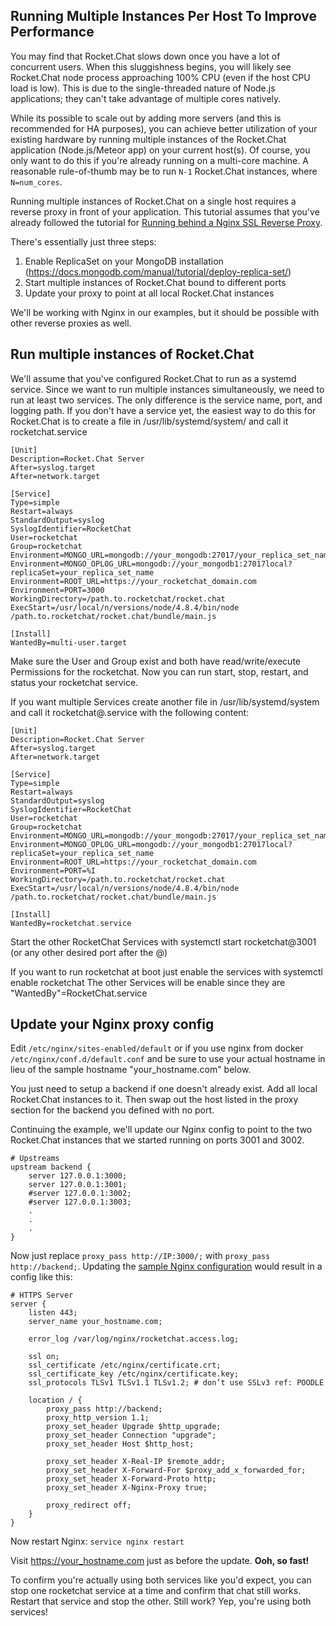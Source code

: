 ## Running Multiple Instances Per Host To Improve Performance

You may find that Rocket.Chat slows down once you have a lot of concurrent users. When this sluggishness begins,
you will likely see Rocket.Chat node process approaching 100% CPU (even if the host CPU load is low). This is
due to the single-threaded nature of Node.js applications; they can't take advantage of multiple cores natively.

While its possible to scale out by adding more servers (and this is recommended for HA purposes), you can achieve
better utilization of your existing hardware by running multiple instances of the Rocket.Chat application
(Node.js/Meteor app) on your current host(s). Of course, you only want to do this if you're already running on
a multi-core machine. A reasonable rule-of-thumb may be to run `N-1` Rocket.Chat instances, where `N=num_cores`.

Running multiple instances of Rocket.Chat on a single host requires a reverse proxy in front of your application.
This tutorial assumes that you've already followed the tutorial for [Running behind a Nginx SSL Reverse Proxy](https://rocket.chat/docs/installation/manual-installation/configuring-ssl-reverse-proxy).

There's essentially just three steps:
  1. Enable ReplicaSet on your MongoDB installation (https://docs.mongodb.com/manual/tutorial/deploy-replica-set/)
  2. Start multiple instances of Rocket.Chat bound to different ports
  3. Update your proxy to point at all local Rocket.Chat instances

We'll be working with Nginx in our examples, but it should be possible with other reverse proxies as well.

## Run multiple instances of Rocket.Chat

We'll assume that you've configured Rocket.Chat to run as a systemd service. Since we want to run multiple instances
simultaneously, we need to run at least two services. The only difference is the service name, port, and logging path.
If you don't have a service yet, the easiest way to do this for Rocket.Chat is to create a file in /usr/lib/systemd/system/
and call it rocketchat.service
```
[Unit]
Description=Rocket.Chat Server
After=syslog.target
After=network.target

[Service]
Type=simple
Restart=always
StandardOutput=syslog
SyslogIdentifier=RocketChat
User=rocketchat
Group=rocketchat
Environment=MONGO_URL=mongodb://your_mongodb:27017/your_replica_set_name
Environment=MONGO_OPLOG_URL=mongodb://your_mongodb1:27017local?replicaSet=your_replica_set_name
Environment=ROOT_URL=https://your_rocketchat_domain.com
Environment=PORT=3000
WorkingDirectory=/path.to.rocketchat/rocket.chat
ExecStart=/usr/local/n/versions/node/4.8.4/bin/node /path.to.rocketchat/rocket.chat/bundle/main.js

[Install]
WantedBy=multi-user.target
```
Make sure the User and Group exist and both have read/write/execute Permissions for the rocketchat.
Now you can run start, stop, restart, and status your rocketchat service.

If you want multiple Services create another file in /usr/lib/systemd/system and call it rocketchat@.service with the following content:
```
[Unit]
Description=Rocket.Chat Server
After=syslog.target
After=network.target

[Service]
Type=simple
Restart=always
StandardOutput=syslog
SyslogIdentifier=RocketChat
User=rocketchat
Group=rocketchat
Environment=MONGO_URL=mongodb://your_mongodb:27017/your_replica_set_name
Environment=MONGO_OPLOG_URL=mongodb://your_mongodb1:27017local?replicaSet=your_replica_set_name
Environment=ROOT_URL=https://your_rocketchat_domain.com
Environment=PORT=%I
WorkingDirectory=/path.to.rocketchat/rocket.chat
ExecStart=/usr/local/n/versions/node/4.8.4/bin/node /path.to.rocketchat/rocket.chat/bundle/main.js

[Install]
WantedBy=rocketchat.service
```
Start the other RocketChat Services with
    systemctl start rocketchat@3001 (or any other desired port after the @)

If you want to run rocketchat at boot just enable the services with
    systemctl enable rocketchat
The other Services will be enable since they are "WantedBy"=RocketChat.service

## Update your Nginx proxy config

Edit ```/etc/nginx/sites-enabled/default``` or if you use nginx from docker ```/etc/nginx/conf.d/default.conf```
and be sure to use your actual hostname in lieu of the sample hostname "your_hostname.com" below.

You just need to setup a backend if one doesn't already exist. Add all local Rocket.Chat instances to it.
Then swap out the host listed in the proxy section for the backend you defined with no port.

Continuing the example, we'll update our Nginx config to point to the two Rocket.Chat instances
that we started running on ports 3001 and 3002.

```
# Upstreams
upstream backend {
    server 127.0.0.1:3000;
    server 127.0.0.1:3001;
    #server 127.0.0.1:3002;
    #server 127.0.0.1:3003;
    .
    .
    .
}
```

Now just replace `proxy_pass http://IP:3000/;` with `proxy_pass http://backend;`.
Updating the [sample Nginx configuration](https://rocket.chat/docs/installation/manual-installation/configuring-ssl-reverse-proxy#running-behind-a-nginx-ssl-reverse-proxy)
would result in a config like this:

```
# HTTPS Server
server {
    listen 443;
    server_name your_hostname.com;

    error_log /var/log/nginx/rocketchat.access.log;

    ssl on;
    ssl_certificate /etc/nginx/certificate.crt;
    ssl_certificate_key /etc/nginx/certificate.key;
    ssl_protocols TLSv1 TLSv1.1 TLSv1.2; # don’t use SSLv3 ref: POODLE

    location / {
        proxy_pass http://backend;
        proxy_http_version 1.1;
        proxy_set_header Upgrade $http_upgrade;
        proxy_set_header Connection "upgrade";
        proxy_set_header Host $http_host;

        proxy_set_header X-Real-IP $remote_addr;
        proxy_set_header X-Forward-For $proxy_add_x_forwarded_for;
        proxy_set_header X-Forward-Proto http;
        proxy_set_header X-Nginx-Proxy true;

        proxy_redirect off;
    }
}
```

Now restart Nginx: ```service nginx restart```

Visit https://your_hostname.com just as before the update. **Ooh, so fast!**

To confirm you're actually using both services like you'd expect, you can stop one rocketchat
service at a time and confirm that chat still works. Restart that service and stop the other.
Still work? Yep, you're using both services!
